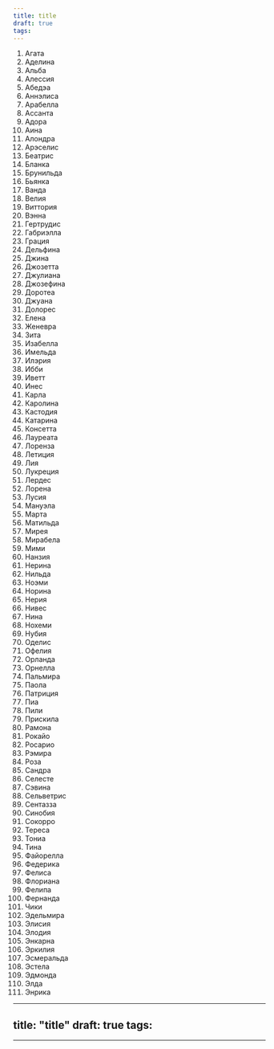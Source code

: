```yaml
---
title: title
draft: true
tags:
---
```

1. Агата
2. Аделина
3. Альба
4. Алессия
5. Абедэа
6. Аннэлиса
7. Арабелла
8. Ассанта
9. Адора
10. Аина
11. Алондра
12. Арэселис
13. Беатрис
14. Бланка
15. Брунильда
16. Бьянка
17. Ванда
18. Велия
19. Виттория
20. Вэнна
21. Гертрудис
22. Габриэлла
23. Грация
24. Дельфина
25. Джина
26. Джозетта
27. Джулиана
28. Джозефина
29. Доротеа
30. Джуана
31. Долорес
32. Елена
33. Женевра
34. Зита
35. Изабелла
36. Имельда
37. Илэрия
38. Ибби
39. Иветт
40. Инес
41. Карла
42. Каролина
43. Кастодия
44. Катарина
45. Консетта
46. Лауреата
47. Лоренза
48. Летиция
49. Лия
50. Лукреция
51. Лердес
52. Лорена
53. Лусия
54. Мануэла
55. Марта
56. Матильда
57. Мирея
58. Мирабела
59. Мими
60. Нанзия
61. Нерина
62. Нильда
63. Ноэми
64. Норина
65. Нерия
66. Нивес
67. Нина
68. Нохеми
69. Нубия
70. Оделис
71. Офелия 
72. Орланда
73. Орнелла 
74. Пальмира
75. Паола
76. Патриция
77. Пиа
78. Пили
79. Прискила
80. Рамона
81. Рокайо
82. Росарио
83. Рэмира
84. Роза
85. Сандра
86. Селесте
87. Сэвина
88. Сельветрис
89. Сентазза
90. Синобия
91. Сокорро
92. Тереса
93. Тониа
94. Тина
95. Файорелла
96. Федерика
97. Фелиса
98. Флориана
99. Фелипа
100. Фернанда
101. Чики
102. Эдельмира
103. Элисия
104. Элодия
105. Энкарна
106. Эркилия
107. Эсмеральда 
108. Эстела
109. Эдмонда
110. Элда
111. Энрика

---
title: "title"
draft: true
tags:
  - 
---
 